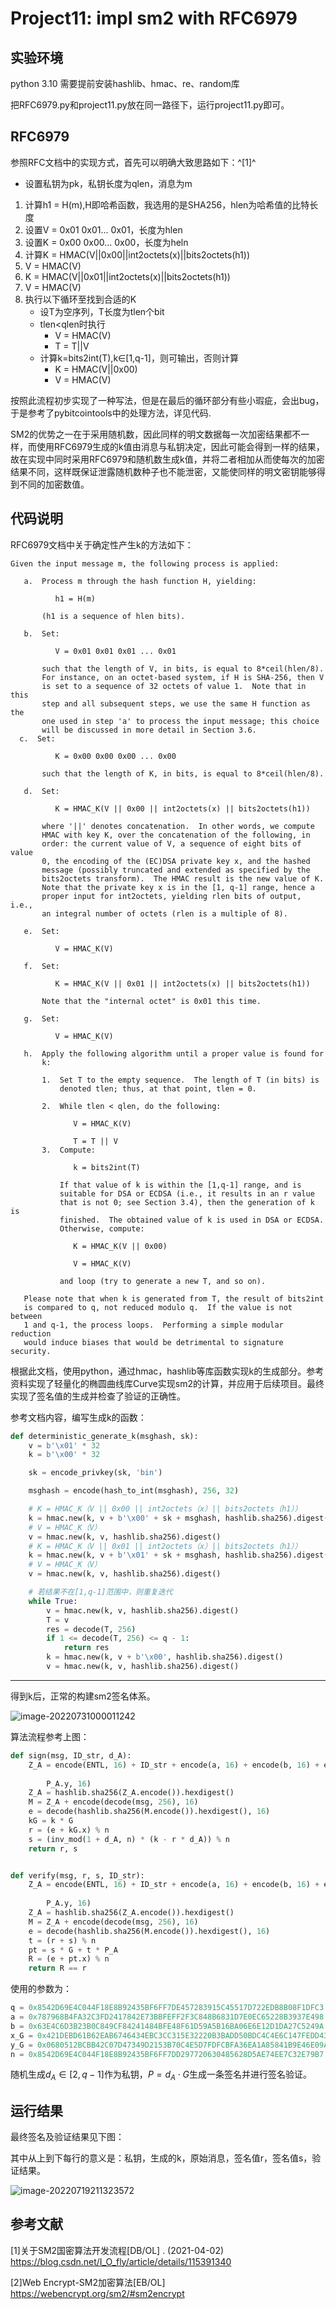 # Project11: impl sm2 with RFC6979


## 实验环境

python 3.10 需要提前安装hashlib、hmac、re、random库

把RFC6979.py和project11.py放在同一路径下，运行project11.py即可。

## RFC6979

参照RFC文档中的实现方式，首先可以明确大致思路如下：^[1]^

+ 设置私钥为pk，私钥长度为qlen，消息为m

1. 计算h1 = H(m),H即哈希函数，我选用的是SHA256，hlen为哈希值的比特长度
2. 设置V = 0x01 0x01... 0x01，长度为hlen
3. 设置K = 0x00 0x00... 0x00，长度为heln
4. 计算K = HMAC(V||0x00||int2octets(x)||bits2octets(h1))
5. V = HMAC(V)
6. K = HMAC(V||0x01||int2octets(x)||bits2octets(h1))
7. V = HMAC(V)
8. 执行以下循环至找到合适的K
   * 设T为空序列，T长度为tlen个bit
   * tlen<qlen时执行
     * V = HMAC(V)
     * T = T||V
   * 计算k=bits2int(T),k∈[1,q-1]，则可输出，否则计算
     * K =  HMAC(V||0x00)
     * V = HMAC(V)

按照此流程初步实现了一种写法，但是在最后的循环部分有些小瑕疵，会出bug，于是参考了pybitcointools中的处理方法，详见代码.

SM2的优势之一在于采用随机数，因此同样的明文数据每一次加密结果都不一样，而使用RFC6979生成的k值由消息与私钥决定，因此可能会得到一样的结果，故在实现中同时采用RFC6979和随机数生成k值，并将二者相加从而使每次的加密结果不同，这样既保证泄露随机数种子也不能泄密，又能使同样的明文密钥能够得到不同的加密数值。

## 代码说明

RFC6979文档中关于确定性产生k的方法如下：

```
Given the input message m, the following process is applied:

   a.  Process m through the hash function H, yielding:

          h1 = H(m)

       (h1 is a sequence of hlen bits).

   b.  Set:

          V = 0x01 0x01 0x01 ... 0x01

       such that the length of V, in bits, is equal to 8*ceil(hlen/8).
       For instance, on an octet-based system, if H is SHA-256, then V
       is set to a sequence of 32 octets of value 1.  Note that in this
       step and all subsequent steps, we use the same H function as the
       one used in step 'a' to process the input message; this choice
       will be discussed in more detail in Section 3.6.
  c.  Set:

          K = 0x00 0x00 0x00 ... 0x00

       such that the length of K, in bits, is equal to 8*ceil(hlen/8).

   d.  Set:

          K = HMAC_K(V || 0x00 || int2octets(x) || bits2octets(h1))

       where '||' denotes concatenation.  In other words, we compute
       HMAC with key K, over the concatenation of the following, in
       order: the current value of V, a sequence of eight bits of value
       0, the encoding of the (EC)DSA private key x, and the hashed
       message (possibly truncated and extended as specified by the
       bits2octets transform).  The HMAC result is the new value of K.
       Note that the private key x is in the [1, q-1] range, hence a
       proper input for int2octets, yielding rlen bits of output, i.e.,
       an integral number of octets (rlen is a multiple of 8).

   e.  Set:

          V = HMAC_K(V)

   f.  Set:

          K = HMAC_K(V || 0x01 || int2octets(x) || bits2octets(h1))

       Note that the "internal octet" is 0x01 this time.

   g.  Set:

          V = HMAC_K(V)

   h.  Apply the following algorithm until a proper value is found for
       k:

       1.  Set T to the empty sequence.  The length of T (in bits) is
           denoted tlen; thus, at that point, tlen = 0.

       2.  While tlen < qlen, do the following:

              V = HMAC_K(V)

              T = T || V
       3.  Compute:

              k = bits2int(T)

           If that value of k is within the [1,q-1] range, and is
           suitable for DSA or ECDSA (i.e., it results in an r value
           that is not 0; see Section 3.4), then the generation of k is
           finished.  The obtained value of k is used in DSA or ECDSA.
           Otherwise, compute:

              K = HMAC_K(V || 0x00)

              V = HMAC_K(V)

           and loop (try to generate a new T, and so on).

   Please note that when k is generated from T, the result of bits2int
   is compared to q, not reduced modulo q.  If the value is not between
   1 and q-1, the process loops.  Performing a simple modular reduction
   would induce biases that would be detrimental to signature security.
```

根据此文档，使用python，通过hmac，hashlib等库函数实现k的生成部分。参考资料实现了轻量化的椭圆曲线库Curve实现sm2的计算，并应用于后续项目。最终实现了签名值的生成并检查了验证的正确性。

参考文档内容，编写生成k的函数：

```python
def deterministic_generate_k(msghash, sk):
    v = b'\x01' * 32
    k = b'\x00' * 32

    sk = encode_privkey(sk, 'bin')

    msghash = encode(hash_to_int(msghash), 256, 32)

    # K = HMAC_K（V || 0x00 || int2octets（x）|| bits2octets（h1））
    k = hmac.new(k, v + b'\x00' + sk + msghash, hashlib.sha256).digest()
    # V = HMAC_K（V）
    v = hmac.new(k, v, hashlib.sha256).digest()
    # K = HMAC_K（V || 0x01 || int2octets（x）|| bits2octets（h1））
    k = hmac.new(k, v + b'\x01' + sk + msghash, hashlib.sha256).digest()
    # V = HMAC_K（V）
    v = hmac.new(k, v, hashlib.sha256).digest()

    # 若结果不在[1,q-1]范围中，则重复迭代
    while True:
        v = hmac.new(k, v, hashlib.sha256).digest()
        T = v
        res = decode(T, 256)
        if 1 <= decode(T, 256) <= q - 1:
            return res
        k = hmac.new(k, v + b'\x00', hashlib.sha256).digest()
        v = hmac.new(k, v, hashlib.sha256).digest()
```

------

得到k后，正常的构建sm2签名体系。

![image-20220731000011242](./algorithm.png)

算法流程参考上图：

```python
def sign(msg, ID_str, d_A):
    Z_A = encode(ENTL, 16) + ID_str + encode(a, 16) + encode(b, 16) + encode(x_G, 16) + encode(y_G, 16) + encode(P_A.x,
                                                                                                                 16) + encode(
        P_A.y, 16)
    Z_A = hashlib.sha256(Z_A.encode()).hexdigest()
    M = Z_A + encode(decode(msg, 256), 16)
    e = decode(hashlib.sha256(M.encode()).hexdigest(), 16)
    kG = k * G
    r = (e + kG.x) % n
    s = (inv_mod(1 + d_A, n) * (k - r * d_A)) % n
    return r, s


def verify(msg, r, s, ID_str):
    Z_A = encode(ENTL, 16) + ID_str + encode(a, 16) + encode(b, 16) + encode(x_G, 16) + encode(y_G, 16) + encode(P_A.x,
                                                                                                                 16) + encode(
        P_A.y, 16)
    Z_A = hashlib.sha256(Z_A.encode()).hexdigest()
    M = Z_A + encode(decode(msg, 256), 16)
    e = decode(hashlib.sha256(M.encode()).hexdigest(), 16)
    t = (r + s) % n
    pt = s * G + t * P_A
    R = (e + pt.x) % n
    return R == r
```

使用的参数为：

```python
q = 0x8542D69E4C044F18E8B92435BF6FF7DE457283915C45517D722EDB8B08F1DFC3
a = 0x787968B4FA32C3FD2417842E73BBFEFF2F3C848B6831D7E0EC65228B3937E498
b = 0x63E4C6D3B23B0C849CF84241484BFE48F61D59A5B16BA06E6E12D1DA27C5249A
x_G = 0x421DEBD61B62EAB6746434EBC3CC315E32220B3BADD50BDC4C4E6C147FEDD43D
y_G = 0x0680512BCBB42C07D47349D2153B70C4E5D7FDFCBFA36EA1A85841B9E46E09A2
n = 0x8542D69E4C044F18E8B92435BF6FF7DD297720630485628D5AE74EE7C32E79B7
```

随机生成$d_A \in [2,q-1]$作为私钥，$P=d_A\cdot G$生成一条签名并进行签名验证。

## 运行结果

最终签名及验证结果见下图：

其中从上到下每行的意义是：私钥，生成的k，原始消息，签名值r，签名值s，验证结果。

![image-20220719211323572](./result.png)





## 参考文献

[1]关于SM2国密算法开发流程[DB/OL] . (2021-04-02) https://blog.csdn.net/I_O_fly/article/details/115391340

[2]Web Encrypt-SM2加密算法[EB/OL] https://webencrypt.org/sm2/#sm2encrypt
